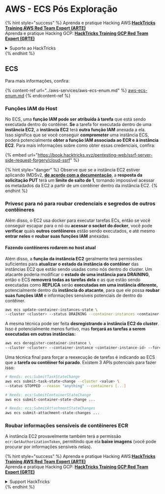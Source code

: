 # AWS - ECS Pós Exploração

{% hint style="success" %}
Aprenda e pratique Hacking AWS:<img src="../../../.gitbook/assets/image (1).png" alt="" data-size="line">[**HackTricks Training AWS Red Team Expert (ARTE)**](https://training.hacktricks.xyz/courses/arte)<img src="../../../.gitbook/assets/image (1).png" alt="" data-size="line">\
Aprenda e pratique Hacking GCP: <img src="../../../.gitbook/assets/image (2).png" alt="" data-size="line">[**HackTricks Training GCP Red Team Expert (GRTE)**<img src="../../../.gitbook/assets/image (2).png" alt="" data-size="line">](https://training.hacktricks.xyz/courses/grte)

<details>

<summary>Suporte ao HackTricks</summary>

* Confira os [**planos de assinatura**](https://github.com/sponsors/carlospolop)!
* **Junte-se ao** 💬 [**grupo do Discord**](https://discord.gg/hRep4RUj7f) ou ao [**grupo do telegram**](https://t.me/peass) ou **siga**-nos no **Twitter** 🐦 [**@hacktricks\_live**](https://twitter.com/hacktricks\_live)**.**
* **Compartilhe truques de hacking enviando PRs para os repositórios do** [**HackTricks**](https://github.com/carlospolop/hacktricks) e [**HackTricks Cloud**](https://github.com/carlospolop/hacktricks-cloud).

</details>
{% endhint %}

## ECS

Para mais informações, confira:

{% content-ref url="../aws-services/aws-ecs-enum.md" %}
[aws-ecs-enum.md](../aws-services/aws-ecs-enum.md)
{% endcontent-ref %}

### Funções IAM do Host

No ECS, uma **função IAM pode ser atribuída à tarefa** que está sendo executada dentro do contêiner. **Se** a tarefa for executada dentro de uma **instância EC2**, a **instância EC2** terá **outra função IAM** anexada a ela.\
Isso significa que se você conseguir **comprometer** uma instância ECS, poderá potencialmente **obter a função IAM associada ao ECR e à instância EC2**. Para mais informações sobre como obter essas credenciais, confira:

{% embed url="https://book.hacktricks.xyz/pentesting-web/ssrf-server-side-request-forgery/cloud-ssrf" %}

{% hint style="danger" %}
Observe que se a instância EC2 estiver aplicando IMDSv2, [**de acordo com a documentação**](https://docs.aws.amazon.com/AWSEC2/latest/UserGuide/instance-metadata-v2-how-it-works.html), a **resposta da solicitação PUT** terá um **limite de salto de 1**, tornando impossível acessar os metadados da EC2 a partir de um contêiner dentro da instância EC2.
{% endhint %}

### Privesc para nó para roubar credenciais e segredos de outros contêineres

Além disso, o EC2 usa docker para executar tarefas ECs, então se você conseguir escapar para o nó ou **acessar o socket do docker**, você pode **verificar** quais **outros contêineres** estão sendo executados, e até mesmo **entrar neles** e **roubar suas funções IAM** anexadas.

#### Fazendo contêineres rodarem no host atual

Além disso, a **função da instância EC2** geralmente terá permissões suficientes para **atualizar o estado da instância do contêiner** das instâncias EC2 que estão sendo usadas como nós dentro do cluster. Um atacante poderia modificar o **estado de uma instância para DRAINING**, então o ECS **removerá todas as tarefas dela** e as que estão sendo executadas como **REPLICA** serão **executadas em uma instância diferente,** potencialmente dentro da **instância do atacante**, para que ele possa **roubar suas funções IAM** e informações sensíveis potenciais de dentro do contêiner.
```bash
aws ecs update-container-instances-state \
--cluster <cluster> --status DRAINING --container-instances <container-instance-id>
```
A mesma técnica pode ser feita **desregistrando a instância EC2 do cluster**. Isso é potencialmente menos furtivo, mas **forçará as tarefas a serem executadas em outras instâncias:**
```bash
aws ecs deregister-container-instance \
--cluster <cluster> --container-instance <container-instance-id> --force
```
Uma técnica final para forçar a reexecução de tarefas é indicando ao ECS que a **tarefa ou contêiner foi parado**. Existem 3 APIs potenciais para fazer isso:
```bash
# Needs: ecs:SubmitTaskStateChange
aws ecs submit-task-state-change --cluster <value> \
--status STOPPED --reason "anything" --containers [...]

# Needs: ecs:SubmitContainerStateChange
aws ecs submit-container-state-change ...

# Needs: ecs:SubmitAttachmentStateChanges
aws ecs submit-attachment-state-changes ...
```
### Roubar informações sensíveis de contêineres ECR

A instância EC2 provavelmente também terá a permissão `ecr:GetAuthorizationToken`, permitindo que ela **baixe imagens** (você pode procurar por informações sensíveis nelas).

{% hint style="success" %}
Aprenda e pratique Hacking AWS:<img src="../../../.gitbook/assets/image (1).png" alt="" data-size="line">[**HackTricks Training AWS Red Team Expert (ARTE)**](https://training.hacktricks.xyz/courses/arte)<img src="../../../.gitbook/assets/image (1).png" alt="" data-size="line">\
Aprenda e pratique Hacking GCP: <img src="../../../.gitbook/assets/image (2).png" alt="" data-size="line">[**HackTricks Training GCP Red Team Expert (GRTE)**<img src="../../../.gitbook/assets/image (2).png" alt="" data-size="line">](https://training.hacktricks.xyz/courses/grte)

<details>

<summary>Support HackTricks</summary>

* Confira os [**planos de assinatura**](https://github.com/sponsors/carlospolop)!
* **Junte-se ao** 💬 [**grupo do Discord**](https://discord.gg/hRep4RUj7f) ou ao [**grupo do telegram**](https://t.me/peass) ou **siga**-nos no **Twitter** 🐦 [**@hacktricks\_live**](https://twitter.com/hacktricks\_live)**.**
* **Compartilhe truques de hacking enviando PRs para os repositórios do** [**HackTricks**](https://github.com/carlospolop/hacktricks) e [**HackTricks Cloud**](https://github.com/carlospolop/hacktricks-cloud).

</details>
{% endhint %}
